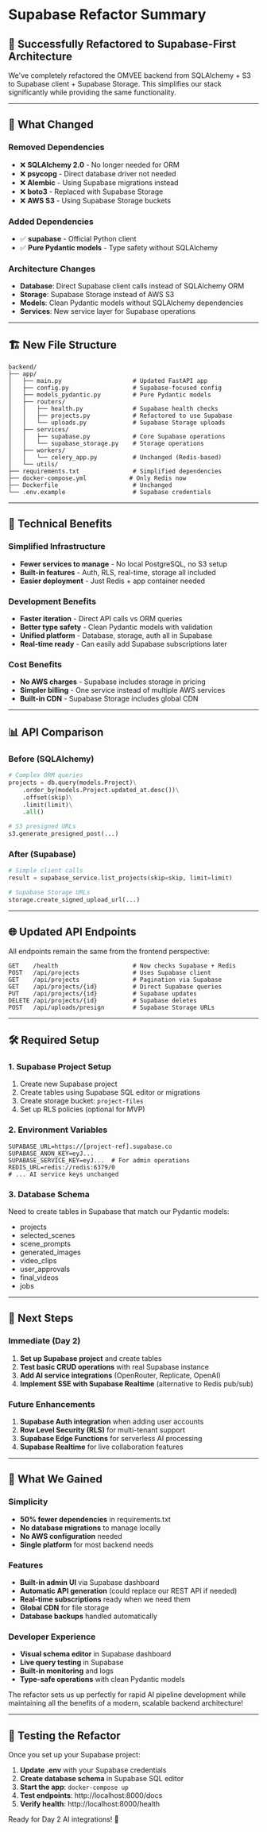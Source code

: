# Supabase Refactor Summary

## 🎉 Successfully Refactored to Supabase-First Architecture

We've completely refactored the OMVEE backend from SQLAlchemy + S3 to Supabase client + Supabase Storage. This simplifies our stack significantly while providing the same functionality.

---

## 🔄 What Changed

### Removed Dependencies
- ❌ **SQLAlchemy 2.0** - No longer needed for ORM
- ❌ **psycopg** - Direct database driver not needed
- ❌ **Alembic** - Using Supabase migrations instead
- ❌ **boto3** - Replaced with Supabase Storage
- ❌ **AWS S3** - Using Supabase Storage buckets

### Added Dependencies
- ✅ **supabase** - Official Python client
- ✅ **Pure Pydantic models** - Type safety without SQLAlchemy

### Architecture Changes
- **Database**: Direct Supabase client calls instead of SQLAlchemy ORM
- **Storage**: Supabase Storage instead of AWS S3
- **Models**: Clean Pydantic models without SQLAlchemy dependencies
- **Services**: New service layer for Supabase operations

---

## 🏗️ New File Structure

```
backend/
├── app/
│   ├── main.py                    # Updated FastAPI app
│   ├── config.py                  # Supabase-focused config
│   ├── models_pydantic.py         # Pure Pydantic models
│   ├── routers/
│   │   ├── health.py              # Supabase health checks
│   │   ├── projects.py            # Refactored to use Supabase
│   │   └── uploads.py             # Supabase Storage uploads
│   ├── services/
│   │   ├── supabase.py            # Core Supabase operations
│   │   └── supabase_storage.py    # Storage operations
│   ├── workers/
│   │   └── celery_app.py          # Unchanged (Redis-based)
│   └── utils/
├── requirements.txt               # Simplified dependencies
├── docker-compose.yml            # Only Redis now
├── Dockerfile                     # Unchanged
└── .env.example                   # Supabase credentials
```

---

## 🔧 Technical Benefits

### Simplified Infrastructure
- **Fewer services to manage** - No local PostgreSQL, no S3 setup
- **Built-in features** - Auth, RLS, real-time, storage all included
- **Easier deployment** - Just Redis + app container needed

### Development Benefits
- **Faster iteration** - Direct API calls vs ORM queries
- **Better type safety** - Clean Pydantic models with validation
- **Unified platform** - Database, storage, auth all in Supabase
- **Real-time ready** - Can easily add Supabase subscriptions later

### Cost Benefits
- **No AWS charges** - Supabase includes storage in pricing
- **Simpler billing** - One service instead of multiple AWS services
- **Built-in CDN** - Supabase Storage includes global CDN

---

## 📊 API Comparison

### Before (SQLAlchemy)
```python
# Complex ORM queries
projects = db.query(models.Project)\
    .order_by(models.Project.updated_at.desc())\
    .offset(skip)\
    .limit(limit)\
    .all()

# S3 presigned URLs
s3.generate_presigned_post(...)
```

### After (Supabase)
```python
# Simple client calls
result = supabase_service.list_projects(skip=skip, limit=limit)

# Supabase Storage URLs
storage.create_signed_upload_url(...)
```

---

## 🌐 Updated API Endpoints

All endpoints remain the same from the frontend perspective:

```
GET    /health                     # Now checks Supabase + Redis
POST   /api/projects               # Uses Supabase client
GET    /api/projects               # Pagination via Supabase
GET    /api/projects/{id}          # Direct Supabase queries
PUT    /api/projects/{id}          # Supabase updates
DELETE /api/projects/{id}          # Supabase deletes
POST   /api/uploads/presign        # Supabase Storage URLs
```

---

## 🛠️ Required Setup

### 1. Supabase Project Setup
1. Create new Supabase project
2. Create tables using Supabase SQL editor or migrations
3. Create storage bucket: `project-files`
4. Set up RLS policies (optional for MVP)

### 2. Environment Variables
```env
SUPABASE_URL=https://[project-ref].supabase.co
SUPABASE_ANON_KEY=eyJ...
SUPABASE_SERVICE_KEY=eyJ...  # For admin operations
REDIS_URL=redis://redis:6379/0
# ... AI service keys unchanged
```

### 3. Database Schema
Need to create tables in Supabase that match our Pydantic models:
- projects
- selected_scenes
- scene_prompts
- generated_images
- video_clips
- user_approvals
- final_videos
- jobs

---

## 🚀 Next Steps

### Immediate (Day 2)
1. **Set up Supabase project** and create tables
2. **Test basic CRUD operations** with real Supabase instance
3. **Add AI service integrations** (OpenRouter, Replicate, OpenAI)
4. **Implement SSE with Supabase Realtime** (alternative to Redis pub/sub)

### Future Enhancements
1. **Supabase Auth integration** when adding user accounts
2. **Row Level Security (RLS)** for multi-tenant support
3. **Supabase Edge Functions** for serverless AI processing
4. **Supabase Realtime** for live collaboration features

---

## 🎯 What We Gained

### Simplicity
- **50% fewer dependencies** in requirements.txt
- **No database migrations** to manage locally
- **No AWS configuration** needed
- **Single platform** for most backend needs

### Features
- **Built-in admin UI** via Supabase dashboard
- **Automatic API generation** (could replace our REST API if needed)
- **Real-time subscriptions** ready when we need them
- **Global CDN** for file storage
- **Database backups** handled automatically

### Developer Experience
- **Visual schema editor** in Supabase dashboard
- **Live query testing** in Supabase
- **Built-in monitoring** and logs
- **Type-safe operations** with clean Pydantic models

The refactor sets us up perfectly for rapid AI pipeline development while maintaining all the benefits of a modern, scalable backend architecture!

---

## 🧪 Testing the Refactor

Once you set up your Supabase project:

1. **Update .env** with your Supabase credentials
2. **Create database schema** in Supabase SQL editor
3. **Start the app**: `docker-compose up`
4. **Test endpoints**: http://localhost:8000/docs
5. **Verify health**: http://localhost:8000/health

Ready for Day 2 AI integrations! 🤖
